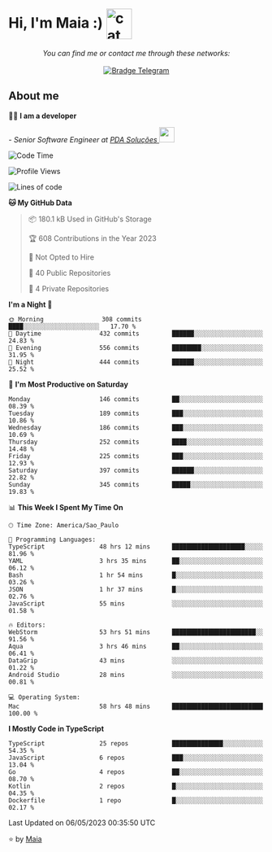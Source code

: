 <h1 align="left">Hi, I'm Maia :) 
<img src="https://emojis.slackmojis.com/emojis/images/1643509834/36299/black-cat.gif?1643509834" width="50" height="60" align="center"  alt="cat"/>
</h1>

<p align="center">
    <i>You can find me or contact me through these networks:</i>
    <br/><br/>
    <a href="https://t.me/mrootx" target="_blank">
        <img src="https://img.shields.io/badge/-Telegram-2CA5E0?logo=telegram&style=flat&logoColor=white" alt="Bradge Telegram" />
    </a>
</p>

## About me

:technologist: <strong>I am a developer</strong> <br>

<p><em> - Senior Software Engineer at <a href="https://pdasolucoes.com.br">PDA Soluções
</a><img src="https://media.giphy.com/media/WUlplcMpOCEmTGBtBW/giphy.gif" width="30"> 
</em></p>

<!--START_SECTION:waka-->
![Code Time](http://img.shields.io/badge/Code%20Time-2%2C540%20hrs%2028%20mins-blue)

![Profile Views](http://img.shields.io/badge/Profile%20Views-12-blue)

![Lines of code](https://img.shields.io/badge/From%20Hello%20World%20I%27ve%20Written-451.4%20thousand%20lines%20of%20code-blue)

**🐱 My GitHub Data** 

> 📦 180.1 kB Used in GitHub's Storage 
 > 
> 🏆 608 Contributions in the Year 2023
 > 
> 🚫 Not Opted to Hire
 > 
> 📜 40 Public Repositories 
 > 
> 🔑 4 Private Repositories 
 > 
**I'm a Night 🦉** 

```text
🌞 Morning                308 commits         ████░░░░░░░░░░░░░░░░░░░░░   17.70 % 
🌆 Daytime                432 commits         ██████░░░░░░░░░░░░░░░░░░░   24.83 % 
🌃 Evening                556 commits         ████████░░░░░░░░░░░░░░░░░   31.95 % 
🌙 Night                  444 commits         ██████░░░░░░░░░░░░░░░░░░░   25.52 % 
```
📅 **I'm Most Productive on Saturday** 

```text
Monday                   146 commits         ██░░░░░░░░░░░░░░░░░░░░░░░   08.39 % 
Tuesday                  189 commits         ███░░░░░░░░░░░░░░░░░░░░░░   10.86 % 
Wednesday                186 commits         ███░░░░░░░░░░░░░░░░░░░░░░   10.69 % 
Thursday                 252 commits         ████░░░░░░░░░░░░░░░░░░░░░   14.48 % 
Friday                   225 commits         ███░░░░░░░░░░░░░░░░░░░░░░   12.93 % 
Saturday                 397 commits         ██████░░░░░░░░░░░░░░░░░░░   22.82 % 
Sunday                   345 commits         █████░░░░░░░░░░░░░░░░░░░░   19.83 % 
```


📊 **This Week I Spent My Time On** 

```text
🕑︎ Time Zone: America/Sao_Paulo

💬 Programming Languages: 
TypeScript               48 hrs 12 mins      ████████████████████░░░░░   81.96 % 
YAML                     3 hrs 35 mins       ██░░░░░░░░░░░░░░░░░░░░░░░   06.12 % 
Bash                     1 hr 54 mins        █░░░░░░░░░░░░░░░░░░░░░░░░   03.26 % 
JSON                     1 hr 37 mins        █░░░░░░░░░░░░░░░░░░░░░░░░   02.76 % 
JavaScript               55 mins             ░░░░░░░░░░░░░░░░░░░░░░░░░   01.58 % 

🔥 Editors: 
WebStorm                 53 hrs 51 mins      ███████████████████████░░   91.56 % 
Aqua                     3 hrs 46 mins       ██░░░░░░░░░░░░░░░░░░░░░░░   06.41 % 
DataGrip                 43 mins             ░░░░░░░░░░░░░░░░░░░░░░░░░   01.22 % 
Android Studio           28 mins             ░░░░░░░░░░░░░░░░░░░░░░░░░   00.81 % 

💻 Operating System: 
Mac                      58 hrs 48 mins      █████████████████████████   100.00 % 
```

**I Mostly Code in TypeScript** 

```text
TypeScript               25 repos            ██████████████░░░░░░░░░░░   54.35 % 
JavaScript               6 repos             ███░░░░░░░░░░░░░░░░░░░░░░   13.04 % 
Go                       4 repos             ██░░░░░░░░░░░░░░░░░░░░░░░   08.70 % 
Kotlin                   2 repos             █░░░░░░░░░░░░░░░░░░░░░░░░   04.35 % 
Dockerfile               1 repo              █░░░░░░░░░░░░░░░░░░░░░░░░   02.17 % 
```




 Last Updated on 06/05/2023 00:35:50 UTC
<!--END_SECTION:waka-->

⭐️ by [Maia](https://github.com/gabrielmaialva33/)


